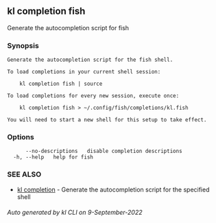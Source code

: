 ## kl completion fish

Generate the autocompletion script for fish

### Synopsis

```
Generate the autocompletion script for the fish shell.

To load completions in your current shell session:

	kl completion fish | source

To load completions for every new session, execute once:

	kl completion fish > ~/.config/fish/completions/kl.fish

You will need to start a new shell for this setup to take effect.

```

### Options

```
      --no-descriptions   disable completion descriptions
  -h, --help   help for fish
```

### SEE ALSO

* [kl completion](kl_completion.md)  - Generate the autocompletion script for the specified shell

###### Auto generated by kl CLI on 9-September-2022
